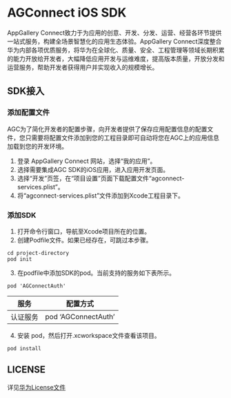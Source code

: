 # AGConnect iOS SDK

AppGallery Connect致力于为应用的创意、开发、分发、运营、经营各环节提供一站式服务，构建全场景智慧化的应用生态体验。AppGallery Connect深度整合华为内部各项优质服务，将华为在全球化、质量、安全、工程管理等领域长期积累的能力开放给开发者，大幅降低应用开发与运维难度，提高版本质量，开放分发和运营服务，帮助开发者获得用户并实现收入的规模增长。

## SDK接入

### 添加配置文件

AGC为了简化开发者的配置步骤，向开发者提供了保存应用配置信息的配置文件，您只需要将配置文件添加到您的工程目录即可自动将您在AGC上的应用信息加载到您的开发环境。

1. 登录 AppGallery Connect 网站，选择“我的应用”。
2. 选择需要集成AGC SDK的iOS应用，进入应用开发页面。
3. 选择“开发”页签，在“项目设置”页面下载配置文件“agconnect-services.plist”。
4. 将“agconnect-services.plist”文件添加到Xcode工程目录下。

### 添加SDK

1. 打开命令行窗口，导航至Xcode项目所在的位置。
2. 创建Podfile文件。如果已经存在，可跳过本步骤。
```
cd project-directory 
pod init
```
3. 在podfile中添加SDK的pod。当前支持的服务如下表所示。
```
pod 'AGConnectAuth'
```
|服务|配置方式|
|----|-----|
|认证服务|pod ‘AGConnectAuth’|

4. 安装 pod，然后打开.xcworkspace文件查看该项目。
```
pod install
```

## LICENSE

详见[华为License文件](./LICENSE)
